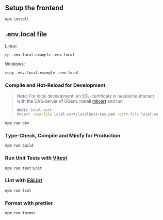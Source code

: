 ## Setup the frontend

```sh
npm install
```

## .env.local file

Linux:

```sh
cp .env.local.example .env.local
```

Windows:

```sh
copy .env.local.example .env.local
```

### Compile and Hot-Reload for Development

> Note: For local development, an SSL-certificate is needed to interact with the
> CAS-server of UGent. Install [mkcert](https://github.com/FiloSottile/mkcert)
> and run
>
> ```sh
> mkdir local-cert
> mkcert -key-file local-cert/localhost-key.pem -cert-file local-cert/localhost.pem localhost
> ```

```sh
npm run dev
```

### Type-Check, Compile and Minify for Production

```sh
npm run build
```

### Run Unit Tests with [Vitest](https://vitest.dev/)

```sh
npm run test:unit
```

### Lint with [ESLint](https://eslint.org/)

```sh
npm run lint
```

### Format with prettier

```sh
npm run format
```
